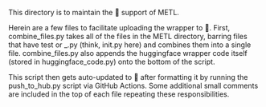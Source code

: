 This directory is to maintain the 🤗 support of METL.

Herein are a few files to facilitate uploading the wrapper to 🤗. First, combine_files.py takes all of the files in the METL directory, barring files that have test or _.py (think, init.py here) and combines them into a single file. combine_files.py also appends the huggingface wrapper code itself (stored in huggingface_code.py) onto the bottom of the script.

This script then gets auto-updated to 🤗 after formatting it by running the push_to_hub.py script via GitHub Actions. Some additional small comments are included in the top of each file repeating these responsibilities.